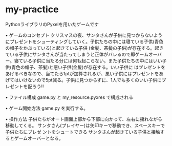 # my-practice
PythonライブラリのPyxelを用いたゲームです

• ゲームのコンセプト 
クリスマスの夜、サンタさんが子供に見つからないようにプレゼントをシューティングしていく。子供たちの中には寝ている子供(⻘色の帽子をかぶっている)と起きている子供 (金髪、茶髪の子供)が存在する。起きている子供にサンタさんが当たってしまうと正体がバレるので即ゲームオーバー。寝ている子供に当たる分には何も起こらない。また子供たちの中にはいい子供(⻘色の帽子、茶髪)と悪い子供(金髪)が存在する。いい子供に はプレゼントをあげるべきなので、当てたら1ptが加算されるが、悪い子供にはプレゼントをあげてはいけないので5pt減る。子供に見つからずに、1人でも多くのいい子供にプレゼントを配ろう!!

• ファイル構成
game.py と my_resource.pyxres で構成される

• ゲーム開始方法
game.py を実行する。

• 操作方法
子供たちがオート画面上部から下部に向かって、左右に揺れながら移動してくる。
サンタさん(プレイヤー)は矢印キーで移動でき、スペースキーで子供たちにプレゼ ントをシュートできる サンタさんが起きている子供と接触するとゲームオーバーとなる。
